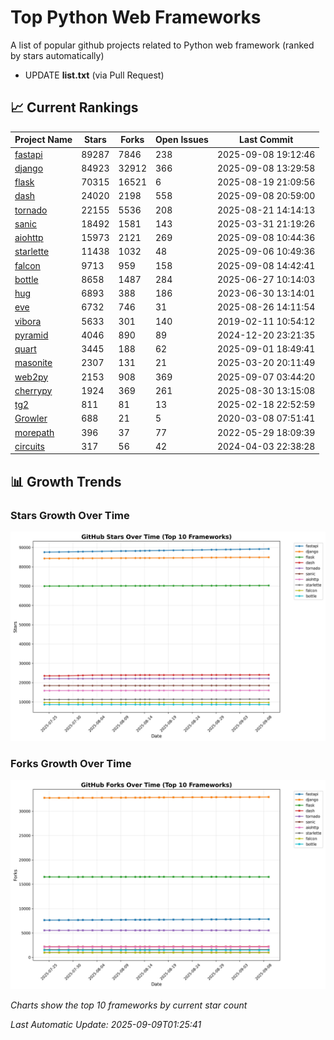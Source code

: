 # Top Python Web Frameworks
A list of popular github projects related to Python web framework (ranked by stars automatically)

* UPDATE **list.txt** (via Pull Request)

## 📈 Current Rankings

| Project Name | Stars | Forks | Open Issues | Last Commit |
| ------------ | ----- | ----- | ----------- | ----------- |
| [fastapi](https://github.com/fastapi/fastapi) | 89287 | 7846 | 238 | 2025-09-08 19:12:46 |
| [django](https://github.com/django/django) | 84923 | 32912 | 366 | 2025-09-08 13:29:58 |
| [flask](https://github.com/pallets/flask) | 70315 | 16521 | 6 | 2025-08-19 21:09:56 |
| [dash](https://github.com/plotly/dash) | 24020 | 2198 | 558 | 2025-09-08 20:59:00 |
| [tornado](https://github.com/tornadoweb/tornado) | 22155 | 5536 | 208 | 2025-08-21 14:14:13 |
| [sanic](https://github.com/sanic-org/sanic) | 18492 | 1581 | 143 | 2025-03-31 21:19:26 |
| [aiohttp](https://github.com/aio-libs/aiohttp) | 15973 | 2121 | 269 | 2025-09-08 10:44:36 |
| [starlette](https://github.com/Kludex/starlette) | 11438 | 1032 | 48 | 2025-09-06 10:49:36 |
| [falcon](https://github.com/falconry/falcon) | 9713 | 959 | 158 | 2025-09-08 14:42:41 |
| [bottle](https://github.com/bottlepy/bottle) | 8658 | 1487 | 284 | 2025-06-27 10:14:03 |
| [hug](https://github.com/hugapi/hug) | 6893 | 388 | 186 | 2023-06-30 13:14:01 |
| [eve](https://github.com/pyeve/eve) | 6732 | 746 | 31 | 2025-08-26 14:11:54 |
| [vibora](https://github.com/vibora-io/vibora) | 5633 | 301 | 140 | 2019-02-11 10:54:12 |
| [pyramid](https://github.com/Pylons/pyramid) | 4046 | 890 | 89 | 2024-12-20 23:21:35 |
| [quart](https://github.com/pallets/quart) | 3445 | 188 | 62 | 2025-09-01 18:49:41 |
| [masonite](https://github.com/MasoniteFramework/masonite) | 2307 | 131 | 21 | 2025-03-20 20:11:49 |
| [web2py](https://github.com/web2py/web2py) | 2153 | 908 | 369 | 2025-09-07 03:44:20 |
| [cherrypy](https://github.com/cherrypy/cherrypy) | 1924 | 369 | 261 | 2025-08-30 13:15:08 |
| [tg2](https://github.com/TurboGears/tg2) | 811 | 81 | 13 | 2025-02-18 22:52:59 |
| [Growler](https://github.com/pyGrowler/Growler) | 688 | 21 | 5 | 2020-03-08 07:51:41 |
| [morepath](https://github.com/morepath/morepath) | 396 | 37 | 77 | 2022-05-29 18:09:39 |
| [circuits](https://github.com/circuits/circuits) | 317 | 56 | 42 | 2024-04-03 22:38:28 |

## 📊 Growth Trends

### Stars Growth Over Time
![Stars Chart](charts/stars_chart.jpg)

### Forks Growth Over Time
![Forks Chart](charts/forks_chart.jpg)

*Charts show the top 10 frameworks by current star count*


*Last Automatic Update: 2025-09-09T01:25:41*